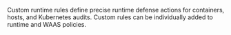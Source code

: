 Custom runtime rules define precise runtime defense actions for containers, hosts, and Kubernetes audits.
Custom rules can be individually added to runtime and WAAS policies.
